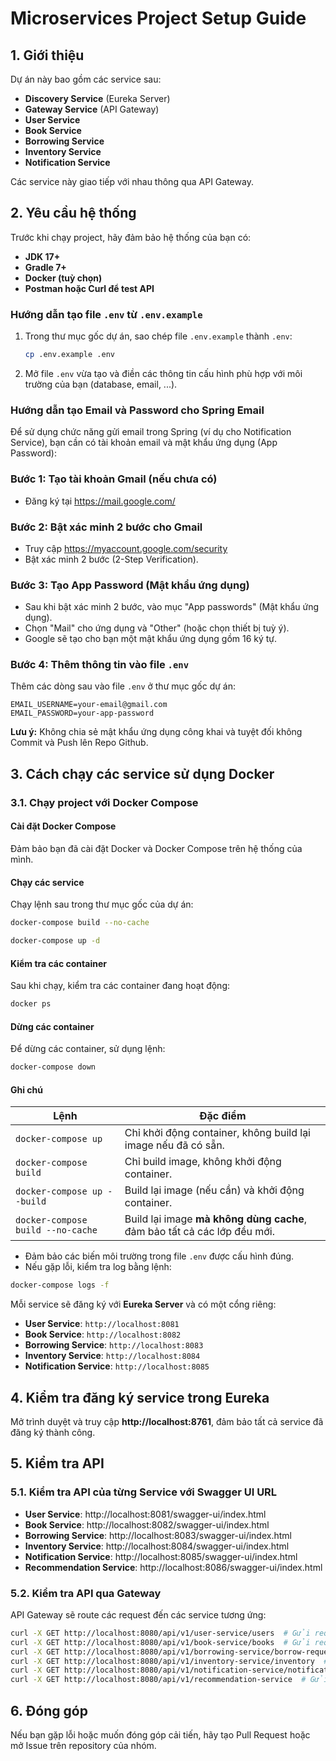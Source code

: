 # Microservices Project Setup Guide

## 1. Giới thiệu
Dự án này bao gồm các service sau:
- **Discovery Service** (Eureka Server)
- **Gateway Service** (API Gateway)
- **User Service**
- **Book Service**
- **Borrowing Service**
- **Inventory Service**
- **Notification Service**

Các service này giao tiếp với nhau thông qua API Gateway.

## 2. Yêu cầu hệ thống
Trước khi chạy project, hãy đảm bảo hệ thống của bạn có:
- **JDK 17+**
- **Gradle 7+**
- **Docker (tuỳ chọn)**
- **Postman hoặc Curl để test API**

### Hướng dẫn tạo file `.env` từ `.env.example`
1. Trong thư mục gốc dự án, sao chép file `.env.example` thành `.env`:
    ```bash
    cp .env.example .env
    ```
2. Mở file `.env` vừa tạo và điền các thông tin cấu hình phù hợp với môi trường của bạn (database, email, ...).

### Hướng dẫn tạo Email và Password cho Spring Email

Để sử dụng chức năng gửi email trong Spring (ví dụ cho Notification Service), bạn cần có tài khoản email và mật khẩu ứng dụng (App Password):

### Bước 1: Tạo tài khoản Gmail (nếu chưa có)
- Đăng ký tại https://mail.google.com/

### Bước 2: Bật xác minh 2 bước cho Gmail
- Truy cập https://myaccount.google.com/security
- Bật xác minh 2 bước (2-Step Verification).

### Bước 3: Tạo App Password (Mật khẩu ứng dụng)
- Sau khi bật xác minh 2 bước, vào mục "App passwords" (Mật khẩu ứng dụng).
- Chọn "Mail" cho ứng dụng và "Other" (hoặc chọn thiết bị tuỳ ý).
- Google sẽ tạo cho bạn một mật khẩu ứng dụng gồm 16 ký tự.

### Bước 4: Thêm thông tin vào file `.env`
Thêm các dòng sau vào file `.env` ở thư mục gốc dự án:
```
EMAIL_USERNAME=your-email@gmail.com
EMAIL_PASSWORD=your-app-password
```
**Lưu ý:** Không chia sẻ mật khẩu ứng dụng công khai và tuyệt đối không Commit và Push lên Repo Github.
## 3. Cách chạy các service sử dụng Docker
### 3.1. Chạy project với Docker Compose

#### Cài đặt Docker Compose
Đảm bảo bạn đã cài đặt Docker và Docker Compose trên hệ thống của mình.

#### Chạy các service
Chạy lệnh sau trong thư mục gốc của dự án:
```bash
docker-compose build --no-cache
```
```bash
docker-compose up -d
```

#### Kiểm tra các container
Sau khi chạy, kiểm tra các container đang hoạt động:
```bash
docker ps
```

#### Dừng các container
Để dừng các container, sử dụng lệnh:
```bash
docker-compose down
```

#### Ghi chú
| Lệnh                              | Đặc điểm                                                                 |
| --------------------------------- | ------------------------------------------------------------------------ |
| `docker-compose up`               | Chỉ khởi động container, không build lại image nếu đã có sẵn.            |
| `docker-compose build`            | Chỉ build image, không khởi động container.                              |
| `docker-compose up --build`       | Build lại image (nếu cần) và khởi động container.                        |
| `docker-compose build --no-cache` | Build lại image **mà không dùng cache**, đảm bảo tất cả các lớp đều mới. |

- Đảm bảo các biến môi trường trong file `.env` được cấu hình đúng.
- Nếu gặp lỗi, kiểm tra log bằng lệnh:
```bash
docker-compose logs -f
```

Mỗi service sẽ đăng ký với **Eureka Server** và có một cổng riêng:
- **User Service**: `http://localhost:8081`
- **Book Service**: `http://localhost:8082`
- **Borrowing Service**: `http://localhost:8083`
- **Inventory Service**: `http://localhost:8084`
- **Notification Service**: `http://localhost:8085`
## 4. Kiểm tra đăng ký service trong Eureka
Mở trình duyệt và truy cập **http://localhost:8761**, đảm bảo tất cả service đã đăng ký thành công.

## 5. Kiểm tra API

### 5.1. Kiểm tra API của từng Service với Swagger UI URL
- **User Service**:  http://localhost:8081/swagger-ui/index.html
- **Book Service**: http://localhost:8082/swagger-ui/index.html
- **Borrowing Service**: http://localhost:8083/swagger-ui/index.html
- **Inventory Service**: http://localhost:8084/swagger-ui/index.html
- **Notification Service**: http://localhost:8085/swagger-ui/index.html
- **Recommendation Service**: http://localhost:8086/swagger-ui/index.html

### 5.2. Kiểm tra API qua Gateway

API Gateway sẽ route các request đến các service tương ứng:
```bash
curl -X GET http://localhost:8080/api/v1/user-service/users  # Gửi request đến User Service qua Gateway
curl -X GET http://localhost:8080/api/v1/book-service/books  # Gửi request đến Book Service qua Gateway
curl -X GET http://localhost:8080/api/v1/borrowing-service/borrow-requests  # Gửi request đến Borrowing Service qua Gateway
curl -X GET http://localhost:8080/api/v1/inventory-service/inventory  # Gửi request đến Inventory Service qua Gateway
curl -X GET http://localhost:8080/api/v1/notification-service/notifications  # Gửi request đến Notification Service qua Gateway
curl -X GET http://localhost:8080/api/v1/recommendation-service  # Gửi request đến Notification Service qua Gateway

```
## 6. Đóng góp

Nếu bạn gặp lỗi hoặc muốn đóng góp cải tiến, hãy tạo Pull Request hoặc mở Issue trên repository của nhóm.



